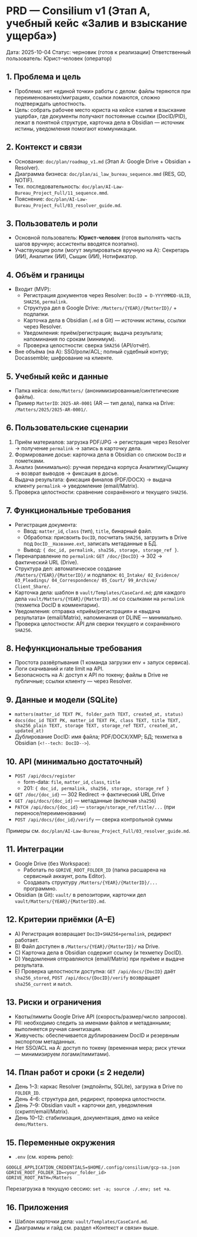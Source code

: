 # PRD — Consilium v1 (Этап A, учебный кейс «Залив и взыскание ущерба»)

Дата: 2025-10-04
Статус: черновик (готов к реализации)
Ответственный пользователь: Юрист‑человек (оператор)

## 1. Проблема и цель
- Проблема: нет «единой точки» работы с делом: файлы теряются при переименованиях/миграциях, ссылки ломаются, сложно подтверждать целостность.
- Цель: собрать рабочее место юриста на кейсе «залив и взыскание ущерба», где документы получают постоянные ссылки (DocID/PID), лежат в понятной структуре, карточка дела в Obsidian — источник истины, уведомления помогают коммуникации.

## 2. Контекст и связи
- Основание: `doc/plan/roadmap_v1.md` (Этап A: Google Drive + Obsidian + Resolver).
- Диаграмма бизнеса: `doc/plan/ai_law_bureau_sequence.mmd` (RES, GD, NOTIF).
- Тех. последовательность: `doc/plan/AI-Law-Bureau_Project_Full/11_sequence.mmd`.
- Пояснение: `doc/plan/AI-Law-Bureau_Project_Full/03_resolver_guide.md`.

## 3. Пользователь и роли
- Основной пользователь: **Юрист‑человек** (готов выполнять часть шагов вручную; ассистенты вводятся поэтапно).
- Участвующие роли (могут эмулироваться вручную на A): Секретарь (ИИ), Аналитик (ИИ), Сыщик (ИИ), Нотификатор.

## 4. Объём и границы
- Входит (MVP):
  - Регистрация документов через Resolver: `DocID = D-YYYYMMDD-ULID`, `SHA256`, `permalink`.
  - Структура дел в Google Drive: `/Matters/{YEAR}/{MatterID}/` + подпапки.
  - Карточка дела в Obsidian (`.md` в Git) — источник истины, ссылки через Resolver.
  - Уведомления: приём/регистрация; выдача результата; напоминания по срокам (минимум).
  - Проверка целостности: сверка `SHA256` (API/отчёт).
- Вне объёма (на A): SSO/роли/ACL; полный судебный контур; Docassemble; шифрование на клиенте.

## 5. Учебный кейс и данные
- Папка кейса: `demo/Matters/` (анонимизированные/синтетические файлы).
- Пример `MatterID`: `2025-AR-0001` (AR — тип дела), папка на Drive: `/Matters/2025/2025-AR-0001/`.

## 6. Пользовательские сценарии
1) Приём материалов: загрузка PDF/JPG → регистрация через Resolver → получение `permalink` → запись в карточку дела.
2) Формирование досье: карточка дела в Obsidian со списком `DocID` и пометками.
3) Анализ (минимально): ручная передача корпуса Аналитику/Сыщику → возврат выводов → фиксация в досье.
4) Выдача результата: фиксация финалов (PDF/DOCX) → выдача клиенту `permalink` → уведомление (email/Matrix).
5) Проверка целостности: сравнение сохранённого и текущего `SHA256`.

## 7. Функциональные требования
- Регистрация документа:
  - Ввод: `matter_id`, `class` (тип), `title`, бинарный файл.
  - Обработка: присвоить `DocID`, посчитать `SHA256`, загрузить в Drive под `DocID__Название.ext`, записать метаданные в БД.
  - Вывод: `{ doc_id, permalink, sha256, storage, storage_ref }`.
- Перенаправление по `permalink`: `GET /doc/{DocID}` → 302 → фактический URL (Drive).
- Структура дел: автоматическое создание `/Matters/{YEAR}/{MatterID}/` и подпапок: `01_Intake/ 02_Evidence/ 03_Pleadings/ 04_Correspondence/ 05_Court/ 99_Archive/ Client_Share/`.
- Карточка дела: шаблон в `vault/Templates/CaseCard.md`; для каждого дела `vault/Matters/{YEAR}/{MatterID}.md` со ссылками на `permalink` (техметка DocID в комментарии).
- Уведомления: отправка «приём/регистрация» и «выдача результата» (email/Matrix), напоминания от DLINE — минимально.
- Проверка целостности: API для сверки текущего и сохранённого `SHA256`.

## 8. Нефункциональные требования
- Простота развёртывания (1 команда загрузки env + запуск сервиса).
- Логи скачиваний и rate limit на API.
- Безопасность на A: доступ к API по токену; файлы в Drive не публичные; ссылки клиенту — через Resolver.

## 9. Данные и модели (SQLite)
- `matters(matter_id TEXT PK, folder_path TEXT, created_at, status)`
- `docs(doc_id TEXT PK, matter_id TEXT FK, class TEXT, title TEXT, sha256_plain TEXT, storage TEXT, storage_ref TEXT, created_at, updated_at)`
- Дублирование DocID: имя файла; PDF/DOCX/XMP; БД; техметка в Obsidian (`<!--tech: DocID-->`).

## 10. API (минимально достаточный)
- `POST /api/docs/register`
  - form-data: `file`, `matter_id`, `class`, `title`
  - 201: `{ doc_id, permalink, sha256, storage, storage_ref }`
- `GET /doc/{doc_id}` — 302 Redirect → фактический URL Drive
- `GET /api/docs/{doc_id}` — метаданные (включая `sha256`)
- `PATCH /api/docs/{doc_id}` — `storage/storage_ref/title/...` (при переносе/переименовании)
- `POST /api/docs/{doc_id}/verify` — сверка контрольной суммы

Примеры см. `doc/plan/AI-Law-Bureau_Project_Full/03_resolver_guide.md`.

## 11. Интеграции
- Google Drive (без Workspace):
  - Работать по `GDRIVE_ROOT_FOLDER_ID` (папка расшарена на сервисный аккаунт, роль Editor).
  - Создавать структуру `/Matters/{YEAR}/{MatterID}/...` программно.
- Obsidian (в Git): `vault/` в репозитории, карточки дел `vault/Matters/{YEAR}/{MatterID}.md`.

## 12. Критерии приёмки (A–E)
- A) Регистрация возвращает `DocID+SHA256+permalink`, редирект работает.
- B) Файл доступен в `/Matters/{YEAR}/{MatterID}/` на Drive.
- C) Карточка дела в Obsidian содержит ссылку (и техметку DocID).
- D) Уведомления отправляются (email/Matrix) при приёме и выдаче результата.
- E) Проверка целостности доступна: `GET /api/docs/{DocID}` даёт `sha256_stored`, `POST /api/docs/{DocID}/verify` возвращает `sha256_current` и `match`.

## 13. Риски и ограничения
- Квоты/лимиты Google Drive API (скорость/размер/число запросов).
- PII: необходимо следить за именами файлов и метаданными; выполняется ручная санитизация.
- Живучесть: обеспечивается дублированием DocID и резервным экспортом метаданных.
- Нет SSO/ACL на A: доступ по токену (временная мера; риск утечки — минимизируем логами/лимитами).

## 14. План работ и сроки (≤ 2 недели)
- День 1–3: каркас Resolver (эндпойнты, SQLite), загрузка в Drive по `FOLDER_ID`.
- День 4–6: структура дел, редирект, проверка целостности.
- День 7–9: Obsidian vault + карточки дел, уведомления (скрипт/email/Matrix).
- День 10–12: стабилизация, документация, демо на кейсе `demo/Matters`.

## 15. Переменные окружения
- `.env` (см. корень репо):
```
GOOGLE_APPLICATION_CREDENTIALS=$HOME/.config/consilium/gcp-sa.json
GDRIVE_ROOT_FOLDER_ID=<your_folder_id>
GDRIVE_ROOT_PATH=/Matters
```
Перезагрузка в текущую сессию: `set -a; source ./.env; set +a`.

## 16. Приложения
- Шаблон карточки дела: `vault/Templates/CaseCard.md`.
- Диаграммы и гайд см. раздел «Контекст и связи» выше.
